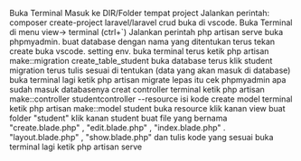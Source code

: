 Buka Terminal
Masuk ke DIR/Folder tempat project
Jalankan perintah: composer create-project laravel/laravel crud
buka di vscode.
Buka Terminal di menu view-> terminal (ctrl+`)
Jalankan perintah php artisan serve
buka phpmyadmin.
buat database dengan nama yang ditentukan terus tekan create
buka vscode.
setting env.
buka terminal terus ketik php artisan make::migration create_table_student
buka database terus klik student migration terus tulis sesuai di tentukan  (data yang akan masuk di database)
buka terminal lagi ketik php artisan migrate lepas itu cek phpmyadmin apa sudah masuk databasenya
creat controller
terminal ketik php artisan make::controller studentcontroller --resource isi kode
create model
terminal ketik php artisan make::model student
 buka resource klik kanan view buat folder "student"
 klik kanan student buat file yang bernama "create.blade.php" , "edit.blade.php" , "index.blade.php" . "layout.blade.php" , "show.blade.php" dan tulis kode yang sesuai
 buka terminal lagi ketik php artisan serve

 